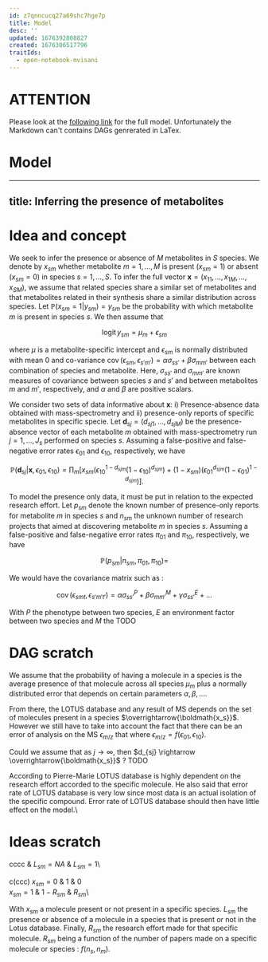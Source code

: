 ```yaml
---
id: z7qnncucq27a69shc7hge7p
title: Model
desc: ''
updated: 1676392808827
created: 1676306517796
traitIds:
  - open-notebook-mvisani
---
```


# ATTENTION
Please look at the [following link](https://commons-research.github.io/common_dws_public_storage/anticipated_lotus/model/Metabolites.pdf) for the full model. Unfortunately the Markdown can't contains DAGs genrerated in LaTex. 

# Model 
---
title: Inferring the presence of metabolites
---

Idea and concept
================

We seek to infer the presence or absence of $M$ metabolites in $S$
species. We denote by $x_{sm}$ whether metabolite $m=1,\ldots,M$ is
present ($x_{sm}=1$) or absent ($x_{sm}=0$) in species $s=1,\ldots,S$.
To infer the full vector
$\boldsymbol{x}=(x_{11}, \ldots, x_{1M},\ldots,x_{SM})$, we assume that
related species share a similar set of metabolites and that metabolites
related in their synthesis share a similar distribution across species.
Let $\mathbb{P}(x_{sm}=1|y_{sm})=y_{sm}$ be the probability with which
metabolite $m$ is present in species $s$. We then assume that

$$\mathop{\mathrm{logit}}y_{sm} = \mu_m + \epsilon_{sm}$$

where $\mu$ is a metabolite-specific intercept and $\epsilon_{sm}$ is
normally distributed with mean 0 and co-variance
$\mathop{\mathrm{cov}}(\epsilon_{sm},\epsilon_{s'm'})=\alpha \sigma_{ss'} + \beta \sigma_{mm'}$
between each combination of species and metabolite. Here, $\sigma_{ss'}$
and $\sigma_{mm'}$ are known measures of covariance between species $s$
and $s'$ and between metabolites $m$ and $m'$, respectively, and
$\alpha$ and $\beta$ are positive scalars.

We consider two sets of data informative about $\boldsymbol{x}$: i)
Presence-absence data obtained with mass-spectrometry and ii)
presence-only reports of specific metabolites in specific specie. Let
$\boldsymbol{d}_{sj}=(d_{sj1}, \ldots, d_{sjM})$ be the presence-absence
vector of each metabolite $m$ obtained with mass-spectrometry run
$j=1,\ldots,J_s$ performed on species $s$. Assuming a false-positive and
false-negative error rates $\epsilon_{01}$ and $\epsilon_{10}$,
respectively, we have

$$\mathbb{P}(\boldsymbol{d}_{sj}|\boldsymbol{x}, \epsilon_{01}, \epsilon_{10}) = \prod_m \left[ x_{sm}\left(\epsilon_{10}^{1-d_{sjm}}(1-\epsilon_{10})^{d_{sjm}}\right) + (1-x_{sm})\left( \epsilon_{01}^{d_{sjm}}(1-\epsilon_{01})^{1-d_{sjm}}\right)\right].$$

To model the presence only data, it must be put in relation to the
expected research effort. Let $p_{sm}$ denote the known number of
presence-only reports for metabolite $m$ in species $s$ and $n_{sm}$ the
unknown number of research projects that aimed at discovering metabolite
$m$ in species $s$. Assuming a false-positive and false-negative error
rates $\pi_{01}$ and $\pi_{10}$, respectively, we have

$$\mathbb{P}(p_{sm}|n_{sm}, \pi_{01}, \pi_{10}) =$$

We would have the covariance matrix such as :

$$\mathop{\mathrm{cov}}(\epsilon_{smt}, \epsilon_{s'm't'}) = \alpha \sigma_{ss'}^P + \beta \sigma_{mm'}^M + \gamma \sigma_{ss'}^E + \ldots$$

With $P$ the phenotype between two species, $E$ an environment factor
between two species and $M$ the TODO

DAG scratch
===========

We assume that the probability of having a molecule in a species is the
average presence of that molecule across all species $\mu_m$ plus a
normally distributed error that depends on certain parameters
$\alpha, \beta, \ldots$.

From there, the LOTUS database and any result of MS depends on the set
of molecules present in a species $\overrightarrow{\boldmath{x_s}}$.
However we still have to take into account the fact that there can be an
error of analysis on the MS $\epsilon_{m/z}$ that where
$\epsilon_{m/z} = f(\epsilon_{01}, \epsilon_{10})$.

Could we assume that as $j \rightarrow \infty$, then
$d_{sj} \rightarrow \overrightarrow{\boldmath{x_s}}$ ? TODO

According to Pierre-Marie LOTUS database is highly dependent on the
research effort accorded to the specific molecule. He also said that
error rate of LOTUS database is very low since most data is an actual
isolation of the specific compound. Error rate of LOTUS database should
then have little effect on the model.\

Ideas scratch
=============

cccc & $L_{sm} = NA$ & $L_{sm} = 1$\

c(ccc) $x_{sm}=0$ & $1$ & $0$\
$x_{sm}=1$ & $1-R_{sm}$ & $R_{sm}$\

With $x_{sm}$ a molecule present or not present in a specific species.
$L_{sm}$ the presence or absence of a molecule in a species that is
present or not in the Lotus database. Finally, $R_{sm}$ the research
effort made for that specific molecule. $R_{sm}$ being a function of the
number of papers made on a specific molecule or species : $f(n_s, n_m)$.
